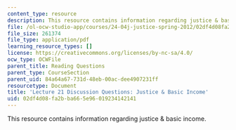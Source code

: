 ```yaml
---
content_type: resource
description: This resource contains information regarding justice & basic income.
file: /ol-ocw-studio-app/courses/24-04j-justice-spring-2012/02df4d08fa2bba665e96019234142141_MIT24_04JS12_disc21.pdf
file_size: 261374
file_type: application/pdf
learning_resource_types: []
license: https://creativecommons.org/licenses/by-nc-sa/4.0/
ocw_type: OCWFile
parent_title: Reading Questions
parent_type: CourseSection
parent_uid: 84a64a67-731d-48eb-00ac-dee4907231ff
resourcetype: Document
title: 'Lecture 21 Discussion Questions: Justice & Basic Income'
uid: 02df4d08-fa2b-ba66-5e96-019234142141
---
```

This resource contains information regarding justice & basic income.